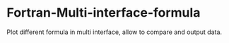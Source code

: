 # Fortran-Multi-interface-formula
Plot different formula in multi interface, allow to compare and output data.
